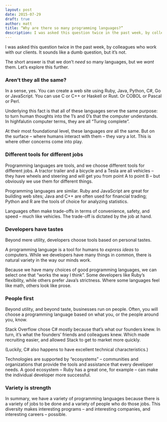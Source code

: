 ```yaml
---
layout: post
date: 2015-07-29
draft: true
author: matt
title: “Why are there so many programming languages?”
description: I was asked this question twice in the past week, by colleagues who work with our clients. It’s a great question…
---
```


I was asked this question twice in the past week, by colleagues who work with our clients. It sounds like a dumb question, but it’s not.

The short answer is that we don’t *need* so many languages, but we *want* them. Let’s explore this further.


### Aren’t they all the same?

In a sense, yes. You can create a web site using Ruby, Java, Python, C#, Go or JavaScript. You can use C or C++ or Haskell or Rust. Or COBOL or Pascal or Perl.

Underlying this fact is that all of these languages serve the same purpose: to turn human thoughts into the 1’s and 0’s that the computer understands. In highfalutin computer terms, they are all “Turing complete”.

At their most foundational level, these languages *are* all the same. But on the surface – where humans interact with them – they vary a lot. This is where other concerns come into play.


### Different tools for different jobs

Programming languages are tools, and we choose different tools for different jobs. A tractor trailer and a bicycle and a Tesla are all vehicles – they have wheels and steering and will get you from point A to point B – but obviously we use them for different things.

Programming languages are similar. Ruby and JavaScript are great for building web sites; Java and C++ are often used for financial trading; Python and R are the tools of choice for analyzing statistics.

Languages often make trade-offs in terms of convenience, safety, and speed – much like vehicles. The trade-off is dictated by the job at hand.


### Developers have tastes

Beyond mere utility, developers choose tools based on personal tastes.

A programming language is a tool for humans to *express ideas* to computers. While we developers have many things in common, there is natural variety in the way our minds work.

Because we have many choices of good programming languages, we can select one that “works the way I think”. Some developers like Ruby’s flexibility, while others prefer Java’s strictness. Where some languages feel like math, others look like prose.


### People first

Beyond utility, and beyond taste, businesses run on people. Often, you will choose a programming language based on what you, or the people around you, know.

Stack Overflow chose C# mostly because that’s what our founders knew. In turn, it’s what the founders’ friends and colleagues knew. Which made recruiting easier, and allowed Stack to get to market more quickly.

(Luckily, C# also happens to have excellent technical characteristics.)

Technologies are supported by “ecosystems” – communities and organizations that provide the tools and assistance that every developer needs. A good ecosystem – Ruby has a great one, for example – can make the individual developer more successful.


### Variety is strength

In summary, we have a variety of programming languages because there is a variety of jobs to be done and a variety of people who do those jobs. This diversity makes interesting programs – and interesting companies, and interesting careers – possible.
